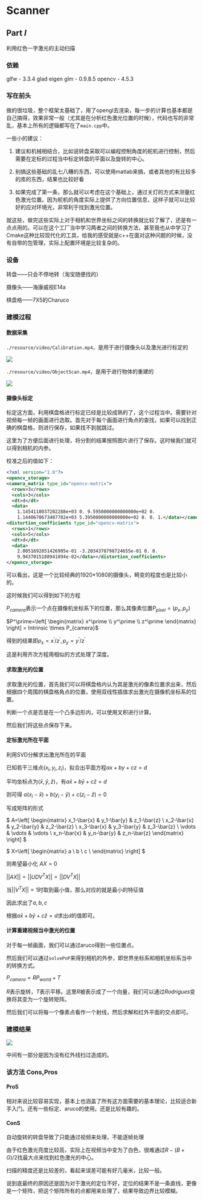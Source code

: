 # Scanner

## Part $I$

利用红色一字激光的主动扫描

### 依赖
glfw - 3.3.4
glad
eigen
glm - 0.9.8.5
opencv - 4.5.3

### 写在前头

做的很垃圾，整个框架太基础了，用了opengl去渲染，每一步的计算也基本都是自己搞得，效果非常一般（尤其是在分析红色激光位置的时候），代码也写的非常乱，基本上所有的逻辑都写在了`main.cpp`中。

一些小的建议：

1. 建议和机械相结合，比如说转盘采取可以编程控制角度的舵机进行控制，然后需要在定标的过程当中标定转盘的平面以及旋转的中心。

2. 别搞这些基础的乱七八糟的东西，可以使用matlab来搞，或者其他的有比较多的库的东西，结果也比较好看

3. 如果完成了第一条，那么就可以考虑在这个基础上，通过关灯的方式来测量红色激光位置。因为舵机的角度实际上提供了方向位置信息，这样子就可以比较好的应对环境光，非常利于找到激光位置。

就这些，做完这些实际上对于相机和世界坐标之间的转换就比较了解了，还是有一点点用的。可以在这个工厂当中学习两者之间的转换方法，甚至我也从中学习了Cmake这种比较现代化的工具，给我的感受就是c++在面对这种问题的时候，没有自带的包管理，实际上配置环境是比较复杂的。


### 设备

转盘——只会不停地转（淘宝随便找的）

摄像头——海康威视E14a

棋盘格——7X5的Charuco

### 建模过程

#### 数据采集

`./resource/video/Calibration.mp4`，是用于进行摄像头以及激光进行标定的

![](https://github.com/Muliphein/Scanner/blob/main/README.assets/image-20211013180406391.png)

`./resource/video/ObjectScan.mp4`，是用于进行物体的重建的

![](https://github.com/Muliphein/Scanner/blob/main/README.assets/image-20211013180437501.png)

#### 摄像头标定

标定这方面，利用棋盘格进行标定已经是比较成熟的了，这个过程当中。需要针对视频每一帧的画面进行选取。首先对于每个画面进行角点的查找，如果可以找到正确的棋盘格，则进行保存，如果找不到就跳过。

这里为了方便后面进行处理，将分割的结果按照图片进行了保存。这时候我们就可以得到相机的内参。

校准之后的值如下：

```xml
<?xml version="1.0"?>
<opencv_storage>
<camera_matrix type_id="opencv-matrix">
  <rows>3</rows>
  <cols>3</cols>
  <dt>d</dt>
  <data>
    1.1454118037202288e+03 0. 9.5950000000000000e+02 0.
    1.1440670673487782e+03 5.3950000000000000e+02 0. 0. 1.</data></camera_matrix>
<distortion_coefficients type_id="opencv-matrix">
  <rows>1</rows>
  <cols>5</cols>
  <dt>d</dt>
  <data>
    2.0051692851426905e-01 -3.2034378798724655e-01 0. 0.
    9.9437015188941894e-02</data></distortion_coefficients>
</opencv_storage>

```

可以看出，这是一个比较经典的1920*1080的摄像头，畸变的程度也是比较小的。

这时候我们可以得到如下的方程

$P_{camera}$表示一个点在摄像机坐标系下的位置，那么其像素位置$P_{pixel}=(p_x, p_y)$

$P^\prime=\left[
    \begin{matrix}
        x^\prime \\ 
        y^\prime \\ 
        z^\prime
    \end{matrix} 
  \right] = Intrinsic \times P_{camera}$

得到的结果即$p_x = x^\prime/z^\prime, p_y=y^\prime/z^\prime$

这是利用齐次方程用相似的方式处理了深度。

#### 求取激光的位置

求取激光的位置，首先我们可以将棋盘格内认为其是激光的像素位置求出来，然后根据四个周围的棋盘格角点的位置，使用双线性插值求出激光在摄像机坐标系的位置。

判断一个点是否是在一个凸多边形内，可以使用叉积进行计算。

然后我们将这些点保存下来。

#### 定标激光所在平面

利用SVD分解求出激光所在的平面

已知若干三维点$(x_i, y_i, z_i)$，拟合出平面方程$ax+by+cz=d$

平均坐标点为$(\bar{x}, \bar{y}, \bar{z})$，有$a\bar{x}+b\bar{y}+c\bar{z}=d$

则可得 $a(x_i-\bar{x})+b(y_i-\bar{y})+c(z_i-\bar{z}) = 0$

写成矩阵的形式

$
A=\left[
    \begin{matrix}
        x_1-\bar{x} & y_1-\bar{y} & z_1-\bar{z} \\ 
        x_2-\bar{x} & y_2-\bar{y} & z_2-\bar{z} \\ 
        x_3-\bar{x} & y_3-\bar{y} & z_3-\bar{z} \\ \vdots & \vdots & \vdots \\ 
        x_n-\bar{x} & y_n-\bar{y} & z_n-\bar{z}
    \end{matrix} 
  \right]
$

$
X=\left[
    \begin{matrix}
        a \\
        b \\
        c \\
    \end{matrix}
  \right]
$

则希望最小化 $AX = 0$

$||AX|| = ||UDV^{T}X|| = ||DV^{T}X||$

当$||V^TX||=1$时取到最小值，那么对应的就是最小的特征值

因此求出了$a,b,c$

根据$a\bar{x}+b\bar{y}+c\bar{z}=d$求出$d$的值即可。

#### 计算重建视频当中激光的位置

对于每一帧画面，我们可以通过aruco得到一些位置点。

然后我们可以通过`solvePnP`来得到相机的外参，即世界坐标系和相机坐标系当中的转换方式。

$P_{camera}=RP_{world}+T$

$R$表示旋转，$T$表示平移。这里$R$被表示成了一个向量，我们可以通过$Rodrigues$变换将其变为一个旋转矩阵。

然后我们可以将每一个像素点看作一个射线，然后求解和红外平面的交点即可。

### 建模结果

![](https://github.com/Muliphein/Scanner/blob/main/README.assets/image-20211013215620498.png)

中间有一部分是因为没有红外线扫过造成的。

### 该方法 Cons,Pros

#### ProS

相对来说比较容易实现，基本上也涵盖了所有这方面需要的基本理论，比较适合新手入门。还有一些标定、aruco的使用。还是比较有趣的。

#### ConS

自动旋转的转盘导致了只能通过视频来处理，不能逐帧处理

由于红色激光亮度比较高，实际上在视频当中变为了白色，很难通过$R-(B+G)/2$找最大点来找到红色激光的中心。

扫描的精度还是比较差的，看起来误差可能有好几毫米，比较一般。

说到底最终的原因还是因为对于激光的定位不好，定位的结果不是一条直线，更像是一个矩阵，把这个矩阵所有的点都用来处理了，结果导致边界比较模糊。
